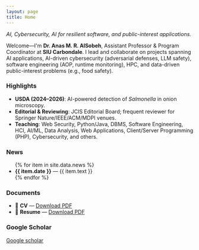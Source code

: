 ```yaml
---
layout: page
title: Home
---
```


<div class="hero">
  <em>AI, Cybersecurity, AI for resilient software, and public-interest applications.</em>
</div>

Welcome—I'm **Dr. Anas M. R. AlSobeh**, Assistant Professor & Program Coordinator at **SIU Carbondale**.
I lead and collaborate on projects spanning AI applications, AI-driven cybersecurity (adversarial defenses, LLM safety),
software engineering (AOP, runtime monitoring), HPC, and data-driven public-interest problems (e.g., food safety).

### Highlights
- **USDA (2024–2026)**: AI-powered detection of _Salmonella_ in onion microscopy.
- **Editorial & Reviewing**: JCIS Editorial Board; frequent reviewer for Springer Nature/IEEE/ACM/MDPI venues.
- **Teaching**: Web Security, Python/Java, DBMS, Software Engineering, HCI, AI/ML, Data Analysis, Web Applications, Client/Server Programming (PHP), Cybersecurity, and others.

### News
<ul>
  {% for item in site.data.news %}
  <li><strong>{{ item.date }}</strong> — {{ item.text }}</li>
  {% endfor %}
</ul>

### Documents
- 📄 **CV** — [Download PDF](/assets/Anas-AlSobeh-CV.pdf)
- 📄 **Resume** — [Download PDF](/assets/Anas-AlSobeh-Resume.pdf)

### Google Scholar 
<a href="https://scholar.google.com/citations?hl=en&user=zKwjczwAAAAJ&view_op=list_works&sortby=pubdate "> Google scholar </a>
